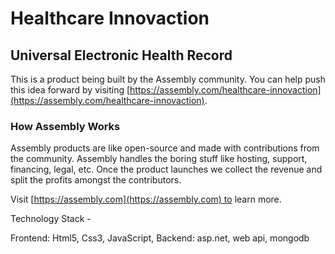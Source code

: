 # Healthcare Innovaction 

## Universal Electronic Health Record 

This is a product being built by the Assembly community. You can help push this idea forward by visiting [https://assembly.com/healthcare-innovaction](https://assembly.com/healthcare-innovaction).

### How Assembly Works

Assembly products are like open-source and made with contributions from the community. Assembly handles the boring stuff like hosting, support, financing, legal, etc. Once the product launches we collect the revenue and split the profits amongst the contributors.

Visit [https://assembly.com](https://assembly.com) to learn more.

Technology Stack - 

Frontend: Html5, Css3, JavaScript,
Backend: asp.net, web api, mongodb
